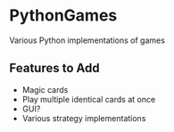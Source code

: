 # PythonGames
Various Python implementations of games


## Features to Add
 - Magic cards
 - Play multiple identical cards at once
 - GUI?
 - Various strategy implementations
